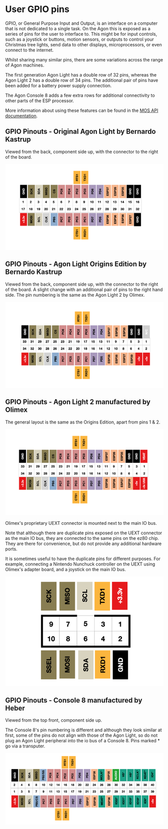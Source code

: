 # User GPIO pins

GPIO, or General Purpose Input and Output, is an interface on a computer that is not dedicated to a single task. On the Agon this is exposed as a series of pins for the user to interface to. This might be for input controls, such as a joystick or buttons, motion sensors, or outputs to control your Christmas tree lights, send data to other displays, microprocessors, or even connect to the internet.

Whilst sharing many similar pins, there are some variations across the range of Agon machines.

The first generation Agon Light has a double row of 32 pins, whereas the Agon Light 2 has a double row of 34 pins. The additional pair of pins have been added for a battery power supply connection.

The Agon Console 8 adds a few extra rows for additional connectivity to other parts of the ESP processor.

More information about using these features can be found in the [MOS API documentation](mos/API.md).


## GPIO Pinouts - Original Agon Light by Bernardo Kastrup

Viewed from the back, component side up, with the connector to the right of the board.

![](./images/iopinsAL1.png)


## GPIO Pinouts - Agon Light Origins Edition by Bernardo Kastrup

Viewed from the back, component side up, with the connector to the right of the board. A slight change with an additional pair of pins to the right hand side. The pin numbering is the same as the Agon Light 2 by Olimex.

![](./images/io_origins.png)

## GPIO Pinouts - Agon Light 2 manufactured by Olimex

The general layout is the same as the Origins Edition, apart from pins 1 & 2.

![](./images/iopinsAL2.png)

Olimex's proprietary UEXT connector is mounted next to the main IO bus.

Note that although there are duplicate pins exposed on the UEXT connector as the main IO bus, they are connected to the same pins on the ez80 chip. They are there for convenience, but do not provide any additional hardware ports.

It is sometimes useful to have the duplicate pins for different purposes. For example, connecting a Nintendo Nunchuck controller on the UEXT using Olimex's adapter board, and a joystick on the main IO bus.

![](./images/io_uext.png)

## GPIO Pinouts - Console 8 manufactured by Heber

Viewed from the top front, component side up.

The Console 8's pin numbering is different and although they look similar at first, some of the pins do not align with those of the Agon Light, so do not plug an Agon Light peripheral into the io bus of a Console 8.
Pins marked * go via a transputer.

![](./images/iopinsC8.png)
